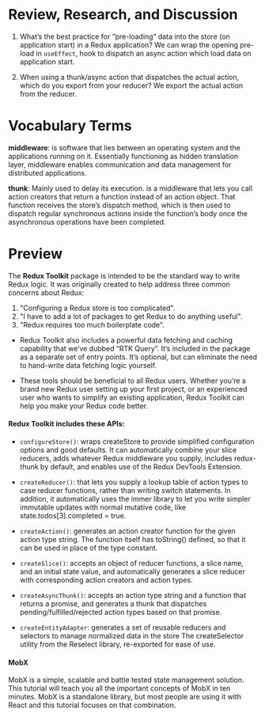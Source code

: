 # Review, Research, and Discussion

1. What’s the best practice for “pre-loading” data into the store (on application start) in a Redux application?
We can wrap the opening pre-load in `useEffect`, hook to dispatch an async action which load data on application start.

2. When using a thunk/async action that dispatches the actual action, which do you export from your reducer?
We export the actual action from the reducer.



# Vocabulary Terms

**middleware**: is software that lies between an operating system and the applications running on it. Essentially functioning as hidden translation layer, middleware enables communication and data management for distributed applications.

**thunk**: Mainly used to delay its execution. is a middleware that lets you call action creators that return a function instead of an action object. That function receives the store’s dispatch method, which is then used to dispatch regular synchronous actions inside the function’s body once the asynchronous operations have been completed.

# Preview

The **Redux Toolkit** package is intended to be the standard way to write Redux logic. It was originally created to help address three common concerns about Redux:

1. "Configuring a Redux store is too complicated".
2. "I have to add a lot of packages to get Redux to do anything useful".
3. "Redux requires too much boilerplate code".

* Redux Toolkit also includes a powerful data fetching and caching capability that we’ve dubbed “RTK Query”. It’s included in the package as a separate set of entry points. It’s optional, but can eliminate the need to hand-write data fetching logic yourself.

* These tools should be beneficial to all Redux users. Whether you’re a brand new Redux user setting up your first project, or an experienced user who wants to simplify an existing application, Redux Toolkit can help you make your Redux code better.

#### Redux Toolkit includes these APIs:

* `configureStore()`: wraps createStore to provide simplified configuration options and good defaults. It can automatically combine your slice reducers, adds whatever Redux middleware you supply, includes redux-thunk by default, and enables use of the Redux DevTools Extension.

* `createReducer()`: that lets you supply a lookup table of action types to case reducer functions, rather than writing switch statements. In addition, it automatically uses the immer library to let you write simpler immutable updates with normal mutative code, like state.todos[3].completed = true.

* `createAction()`: generates an action creator function for the given action type string. The function itself has toString() defined, so that it can be used in place of the type constant.

* `createSlice()`: accepts an object of reducer functions, a slice name, and an initial state value, and automatically generates a slice reducer with corresponding action creators and action types.

* `createAsyncThunk()`: accepts an action type string and a function that returns a promise, and generates a thunk that dispatches pending/fulfilled/rejected action types based on that promise.

* `createEntityAdapter`: generates a set of reusable reducers and selectors to manage normalized data in the store
The createSelector utility from the Reselect library, re-exported for ease of use.

#### MobX
MobX is a simple, scalable and battle tested state management solution. This tutorial will teach you all the important concepts of MobX in ten minutes. MobX is a standalone library, but most people are using it with React and this tutorial focuses on that combination.

